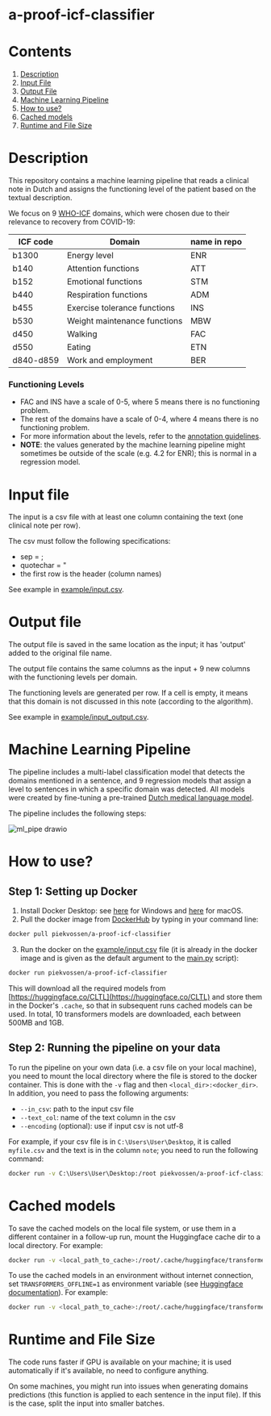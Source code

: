 a-proof-icf-classifier
=============
# Contents
1. [Description](#description)
2. [Input File](#input-file)
3. [Output File](#output-file)
4. [Machine Learning Pipeline](#machine-learning-pipeline)
5. [How to use?](#how-to-use)
6. [Cached models](#cached-models)
7. [Runtime and File Size](#runtime-and-file-size)

# Description
This repository contains a machine learning pipeline that reads a clinical note in Dutch and assigns the functioning level of the patient based on the textual description.

We focus on 9 [WHO-ICF](https://www.who.int/standards/classifications/international-classification-of-functioning-disability-and-health) domains, which were chosen due to their relevance to recovery from COVID-19:

ICF code | Domain | name in repo
---|---|---
b1300 | Energy level | ENR
b140 | Attention functions | ATT
b152 | Emotional functions | STM
b440 | Respiration functions | ADM
b455 | Exercise tolerance functions | INS
b530 | Weight maintenance functions | MBW
d450 | Walking | FAC
d550 | Eating | ETN
d840-d859 | Work and employment | BER

### Functioning Levels
- FAC and INS have a scale of 0-5, where 5 means there is no functioning problem.
- The rest of the domains have a scale of 0-4, where 4 means there is no functioning problem.
- For more information about the levels, refer to the [annotation guidelines](https://github.com/cltl/a-proof-zonmw/tree/main/resources/annotation_guidelines).
- **NOTE**: the values generated by the machine learning pipeline might sometimes be outside of the scale (e.g. 4.2 for ENR); this is normal in a regression model.

# Input file
The input is a csv file with at least one column containing the text (one clinical note per row).

The csv must follow the following specifications:
- sep = ;
- quotechar = "
- the first row is the header (column names)

See example in [example/input.csv](example/input.csv).

# Output file
The output file is saved in the same location as the input; it has 'output' added to the original file name.

The output file contains the same columns as the input + 9 new columns with the functioning levels per domain.

The functioning levels are generated per row. If a cell is empty, it means that this domain is not discussed in this note (according to the algorithm).

See example in [example/input_output.csv](example/input_output.csv).

# Machine Learning Pipeline
The pipeline includes a multi-label classification model that detects the domains mentioned in a sentence, and 9 regression models that assign a level to sentences in which a specific domain was detected. All models were created by fine-tuning a pre-trained [Dutch medical language model](https://github.com/cltl-students/verkijk_stella_rma_thesis_dutch_medical_langauge_model).

The pipeline includes the following steps:

![ml_pipe drawio](https://user-images.githubusercontent.com/38586487/134154846-32c38fe2-e9c9-4831-962c-c180b39e6928.png)

# How to use?
## Step 1: Setting up Docker
1. Install Docker Desktop: see [here](https://docs.docker.com/desktop/windows/install/) for Windows and [here](https://docs.docker.com/desktop/mac/install/) for macOS.
2. Pull the docker image from [DockerHub](https://hub.docker.com/r/piekvossen/a-proof-icf-classifier) by typing in your command line:
```bash
docker pull piekvossen/a-proof-icf-classifier
```
3. Run the docker on the [example/input.csv](example/input.csv) file (it is already in the docker image and is given as the default argument to the [main.py](main.py) script):
```bash
docker run piekvossen/a-proof-icf-classifier
```
This will download all the required models from [https://huggingface.co/CLTL](https://huggingface.co/CLTL) and store them in the Docker's `.cache`, so that in subsequent runs cached models can be used. In total, 10 transformers models are downloaded, each between 500MB and 1GB.

## Step 2: Running the pipeline on your data
To run the pipeline on your own data (i.e. a csv file on your local machine), you need to mount the local directory where the file is stored to the docker container. This is done with the `-v` flag and then `<local_dir>:<docker_dir>`. In addition, you need to pass the following arguments:
- `--in_csv`: path to the input csv file
- `--text_col`: name of the text column in the csv
- `--encoding` (optional): use if input csv is not utf-8

For example, if your csv file is in `C:\Users\User\Desktop`, it is called `myfile.csv` and the text is in the column `note`; you need to run the following command:
```bash
docker run -v C:\Users\User\Desktop:/root piekvossen/a-proof-icf-classifier --in_csv /root/myfile.csv --text_col note
```

# Cached models
To save the cached models on the local file system, or use them in a different container in a follow-up run, mount the Huggingface cache dir to a local directory. For example:
```bash
docker run -v <local_path_to_cache>:/root/.cache/huggingface/transformers/ piekvossen/a-proof-icf-classifier --in_csv example/input.csv --text_col text
```

To use the cached models in an environment without internet connection, set `TRANSFORMERS_OFFLINE=1` as environment variable (see [Huggingface documentation](https://huggingface.co/transformers/installation.html#offline-mode)). For example:

```bash
docker run -v <local_path_to_cache>:/root/.cache/huggingface/transformers/ -e TRANSFORMERS_OFFLINE=1 piekvossen/a-proof-icf-classifier --in_csv example/input.csv --text_col text
```

# Runtime and File Size
The code runs faster if GPU is available on your machine; it is used automatically if it's available, no need to configure anything.

On some machines, you might run into issues when generating domains predictions (this function is applied to each sentence in the input file). If this is the case, split the input into smaller batches.
